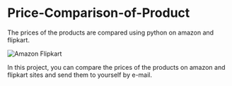 # Price-Comparison-of-Product
The prices of the products are compared using python on amazon and flipkart.



![Amazon Flipkart](https://user-images.githubusercontent.com/50779398/208242368-874b5fe0-c4bd-4cf2-8c31-36afd12bfda8.png)









In this project, you can compare the prices of the products on amazon and flipkart sites and send them to yourself by e-mail.
